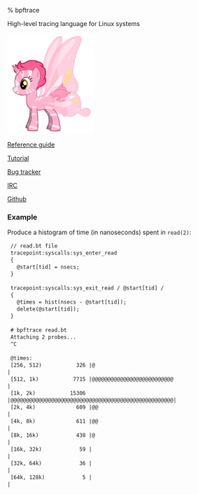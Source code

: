 % bpftrace

High-level tracing language for Linux systems

<img align="center" src="images/pony.png" alt="bpftrace pony" width="200"/>

[Reference guide](https://github.com/iovisor/bpftrace/blob/master/docs/reference_guide.md)

[Tutorial](https://github.com/iovisor/bpftrace/blob/master/docs/tutorial_one_liners.md)

[Bug tracker](https://github.com/iovisor/bpftrace/issues)

[IRC](http://irc.lc/oftc/bpftrace/web@@@)

[Github](https://github.com/iovisor/bpftrace/)

### Example

Produce a histogram of time (in nanoseconds) spent in `read(2)`:
```
 // read.bt file
 tracepoint:syscalls:sys_enter_read
 {
   @start[tid] = nsecs;
 }
 
 tracepoint:syscalls:sys_exit_read / @start[tid] /
 {
   @times = hist(nsecs - @start[tid]);
   delete(@start[tid]);
 }
 
 # bpftrace read.bt
 Attaching 2 probes...
 ^C
 
 @times:
 [256, 512)           326 |@                                                   |
 [512, 1k)           7715 |@@@@@@@@@@@@@@@@@@@@@@@@@@                          |
 [1k, 2k)           15306 |@@@@@@@@@@@@@@@@@@@@@@@@@@@@@@@@@@@@@@@@@@@@@@@@@@@@|
 [2k, 4k)             609 |@@                                                  |
 [4k, 8k)             611 |@@                                                  |
 [8k, 16k)            438 |@                                                   |
 [16k, 32k)            59 |                                                    |
 [32k, 64k)            36 |                                                    |
 [64k, 128k)            5 |                                                    |
```
